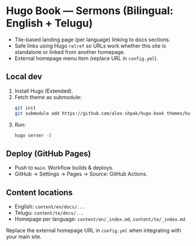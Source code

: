 # Hugo Book — Sermons (Bilingual: English + Telugu)

- Tile-based landing page (per language) linking to docs sections.
- Safe links using Hugo `relref` so URLs work whether this site is standalone or linked from another homepage.
- External homepage menu item (replace URL in `config.yml`).

## Local dev

1) Install Hugo (Extended).
2) Fetch theme as submodule:
   ```bash
   git init
   git submodule add https://github.com/alex-shpak/hugo-book themes/hugo-book
   ```
3) Run:
   ```bash
   hugo server -D
   ```

## Deploy (GitHub Pages)
- Push to `main`. Workflow builds & deploys.
- GitHub → Settings → Pages → Source: GitHub Actions.

## Content locations
- English: `content/en/docs/...`
- Telugu:  `content/te/docs/...`
- Homepage per language: `content/en/_index.md`, `content/te/_index.md`

Replace the external homepage URL in `config.yml` when integrating with your main site.